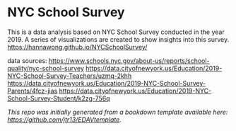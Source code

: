 # NYC School Survey
This is a data analysis based on NYC School Survey conducted in the year 2019. A series of visualizations are created to show insights into this survey.
https://hannawong.github.io/NYCSchoolSurvey/

data sources: 
https://www.schools.nyc.gov/about-us/reports/school-quality/nyc-school-survey https://data.cityofnewyork.us/Education/2019-NYC-School-Survey-Teachers/uzmq-2khh 
https://data.cityofnewyork.us/Education/2019-NYC-School-Survey-Parents/4fcz-jias https://data.cityofnewyork.us/Education/2019-NYC-School-Survey-Student/k2zg-756q

*This repo was initially generated from a bookdown template available here: https://github.com/jtr13/EDAVtemplate.*	




